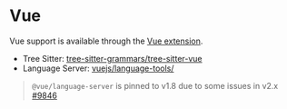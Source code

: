 # Vue

Vue support is available through the [Vue extension](https://github.com/zed-industries/zed/tree/main/extensions/vue).

- Tree Sitter: [tree-sitter-grammars/tree-sitter-vue](https://github.com/tree-sitter-grammars/tree-sitter-vue)
- Language Server: [vuejs/language-tools/](https://github.com/vuejs/language-tools/)

> `@vue/language-server` is pinned to v1.8 due to some issues in v2.x [#9846](https://github.com/zed-industries/zed/pull/9846)
